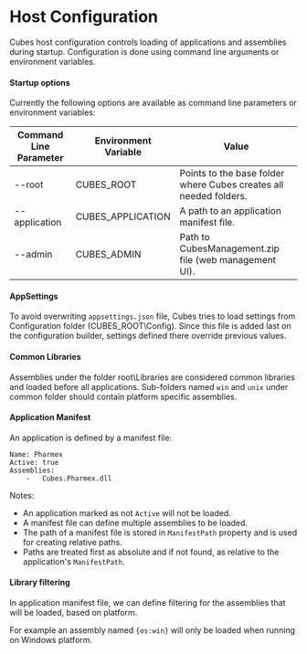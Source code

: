 # Host Configuration
Cubes host configuration controls loading of applications and assemblies during startup. 
Configuration is done using command line arguments or environment variables. 


#### Startup options

Currently the following options are available as command line parameters or environment variables:

Command Line Parameter | Environment Variable | Value
--- |--- | ---
--root | CUBES_ROOT | Points to the base folder where Cubes creates all needed folders.
--application | CUBES_APPLICATION | A path to an application manifest file. 
--admin | CUBES_ADMIN | Path to CubesManagement.zip file (web management UI).

#### AppSettings 

To avoid overwriting `appsettings.json` file, Cubes tries to load settings from Configuration folder (CUBES_ROOT\Config). 
Since this file is added last on the configuration builder, settings defined there override previous values.

#### Common Libraries
Assemblies under the folder root\Libraries are considered common libraries and loaded before all applications. 
Sub-folders named `win` and `unix` under common folder should contain platform specific assemblies.


#### Application Manifest
An application is defined by a manifest file:
```
Name: Pharmex
Active: true
Assemblies:
    -   Cubes.Pharmex.dll
```
Notes:
- An application marked as not `Active` will not be loaded. 
- A manifest file can define multiple assemblies to be loaded.
- The path of a manifest file is stored in `ManifestPath` property and is used for creating relative paths.
- Paths are treated first as absolute and if not found, as relative to the application's `ManifestPath`.


#### Library filtering
In application manifest file, we can define filtering for the assemblies that will be loaded, based on platform.

For example an assembly named `{os:win}` will only be loaded when running on Windows platform.